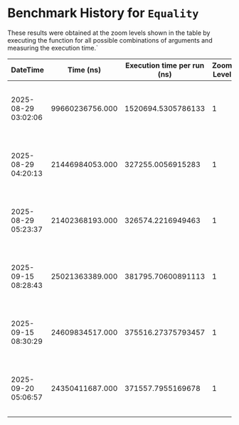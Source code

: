 # Benchmark History for `Equality`

These results were obtained at the zoom levels shown in the table by executing the function for all possible combinations of arguments and measuring the execution time.`

| DateTime | Time (ns) | Execution time per run (ns) | Zoom Level | Operation Count | Remarks |
|----------|----------|-----------------------|------------|----------------|--------|
| 2025-08-29 03:02:06 | 99660236756.000 | 1520694.5305786133 | 1 | 65536 | Only voxels with an elevation of zero or higher are considered. |
| 2025-08-29 04:20:13 | 21446984053.000 | 327255.0056915283 | 1 | 65536 | Only voxels with an elevation of zero or higher are considered. |
| 2025-08-29 05:23:37 | 21402368193.000 | 326574.2216949463 | 1 | 65536 | Only voxels with an elevation of zero or higher are considered. |
| 2025-09-15 08:28:43 | 25021363389.000 | 381795.70600891113 | 1 | 65536 | Only voxels with an elevation of zero or higher are considered. |
| 2025-09-15 08:30:29 | 24609834517.000 | 375516.27375793457 | 1 | 65536 | Only voxels with an elevation of zero or higher are considered. |
| 2025-09-20 05:06:57 | 24350411687.000 | 371557.7955169678 | 1 | 65536 | Only voxels with an elevation of zero or higher are considered. |

